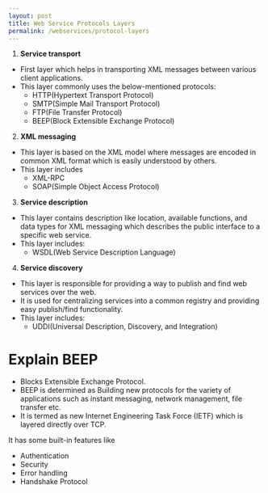 ```yaml
---
layout: post
title: Web Service Protocols Layers
permalink: /webservices/protocol-layers
---
```


1. **Service transport**
- First layer which helps in transporting XML messages between various client applications.
- This layer commonly uses the below-mentioned protocols:
	- HTTP(Hypertext Transport Protocol)
	- SMTP(Simple Mail Transport Protocol)
	- FTP(File Transfer Protocol)
	- BEEP(Block Extensible Exchange Protocol)

2. **XML messaging**
- This layer is based on the XML model where messages are encoded in common XML format which is easily understood by others.
- This layer includes
	- XML-RPC
	- SOAP(Simple Object Access Protocol)

3. **Service description**
- This layer contains description like location, available functions, and data types for XML messaging which describes the public interface to a specific web service.
- This layer includes:
    - WSDL(Web Service Description Language)

4. **Service discovery**
- This layer is responsible for providing a way to publish and find web services over the web.
- It is used for centralizing services into a common registry and providing easy publish/find functionality.
- This layer includes:
    - UDDI(Universal Description, Discovery, and Integration)

# Explain BEEP
- Blocks Extensible Exchange Protocol.
- BEEP is determined as Building new protocols for the variety of applications such as instant messaging, network management, file transfer etc.
- It is termed as new Internet Engineering Task Force (IETF) which is layered directly over TCP. 

It has some built-in features like
- Authentication
- Security
- Error handling
- Handshake Protocol
